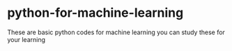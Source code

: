 # python-for-machine-learning
These are basic python codes for machine learning you can study these for your learning
